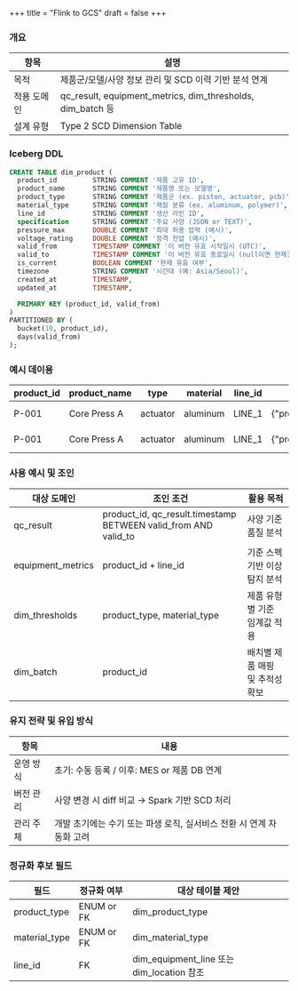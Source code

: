 +++
title = "Flink to GCS"
draft = false
+++
### 개요
항목 | 설명
-|-
목적 | 제품군/모델/사양 정보 관리 및 SCD 이력 기반 분석 연계
적용 도메인 | qc_result, equipment_metrics, dim_thresholds, dim_batch 등
설계 유형 | Type 2 SCD Dimension Table

### Iceberg DDL
```sql
CREATE TABLE dim_product (
  product_id         STRING COMMENT '제품 고유 ID',
  product_name       STRING COMMENT '제품명 또는 모델명',
  product_type       STRING COMMENT '제품군 (ex. piston, actuator, pcb)',
  material_type      STRING COMMENT '재질 분류 (ex. aluminum, polymer)',
  line_id            STRING COMMENT '생산 라인 ID',
  specification      STRING COMMENT '주요 사양 (JSON or TEXT)',
  pressure_max       DOUBLE COMMENT '최대 허용 압력 (예시)',
  voltage_rating     DOUBLE COMMENT '정격 전압 (예시)',
  valid_from         TIMESTAMP COMMENT '이 버전 유효 시작일시 (UTC)',
  valid_to           TIMESTAMP COMMENT '이 버전 유효 종료일시 (null이면 현재)',
  is_current         BOOLEAN COMMENT '현재 유효 여부',
  timezone           STRING COMMENT '시간대 (예: Asia/Seoul)',
  created_at         TIMESTAMP,
  updated_at         TIMESTAMP,

  PRIMARY KEY (product_id, valid_from)
)
PARTITIONED BY (
  bucket(10, product_id),
  days(valid_from)
);
```

### 예시 데이용
product_id | product_name | type | material | line_id | spec | pressure_max | voltage_rating | from | to | current
-|-|-|-|-|-|-|-|-|-|-
P-001 | Core Press A | actuator | aluminum | LINE_1 | {"pressure":"1.2MPa"} | 1.2 | 12.0 | 2024-01-01T00:00:00 | 2024-10 | false
P-001 | Core Press A | actuator | aluminum | LINE_1 | {"pressure":"1.3MPa"} | 1.3 | 12.0 | 2024-10-01T00:00:00 | null | true

### 사용 예시 및 조인
대상 도메인 | 조인 조건 | 활용 목적
-|-|-
qc_result | product_id, qc_result.timestamp BETWEEN valid_from AND valid_to | 사양 기준 품질 분석
equipment_metrics | product_id + line_id | 기준 스펙 기반 이상 탐지 분석
dim_thresholds | product_type, material_type | 제품 유형별 기준 임계값 적용
dim_batch | product_id | 배치별 제품 매핑 및 추적성 확보

### 유지 전략 및 유입 방식
항목 | 내용
-|-
운영 방식 | 초기: 수동 등록 / 이후: MES or 제품 DB 연계
버전 관리 | 사양 변경 시 diff 비교 → Spark 기반 SCD 처리
관리 주체 | 개발 초기에는 수기 또는 파생 로직, 실서비스 전환 시 연계 자동화 고려

### 정규화 후보 필드
필드 | 정규화 여부 | 대상 테이블 제안
-|-|-
product_type | ENUM or FK | dim_product_type
material_type | ENUM or FK | dim_material_type
line_id | FK | dim_equipment_line 또는 dim_location 참조